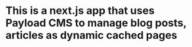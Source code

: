 # This is a next.js app that uses Payload CMS to manage blog posts, articles as dynamic cached pages